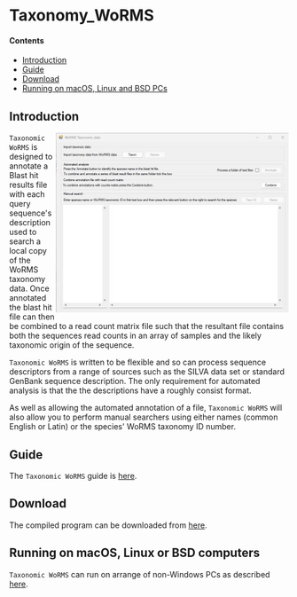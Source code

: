 # Taxonomy_WoRMS

#### Contents
- [Introduction](#Introduction)
- [Guide](#guide)
- [Download](#download)
- [Running on macOS, Linux and BSD PCs](#running-on-macos-linux-or-bsd-computers)

## Introduction

<img align="right" src="Guide/images/introFigure1.jpg">

```Taxonomic WoRMS``` is designed to annotate a Blast hit results file with each query sequence's description used to search a local copy of the WoRMS taxonomy data. Once annotated the blast hit file can then be combined to a read count matrix file such that the resultant file contains both the sequences read counts in an array of samples and the likely taxonomic origin of the sequence. 

```Taxonomic WoRMS``` is written to be flexible and so can process sequence descriptors from a range of sources such as the SILVA data set or standard GenBank sequence description. The only requirement for automated analysis is that the the descriptions have a roughly consist format.

As well as allowing the automated annotation of a file, ```Taxonomic WoRMS``` will also allow you to perform manual searchers using either names (common English or Latin) or the species' WoRMS taxonomy ID number. 


## Guide

The ```Taxonomic WoRMS``` guide is [here](Guide/README.md).

## Download

The compiled program can be downloaded from [here](Program/).

## Running on macOS, Linux or BSD computers

```Taxonomic WoRMS``` can run on arrange of non-Windows PCs as described [here](Running_Linux_and_macOS/README.md).

